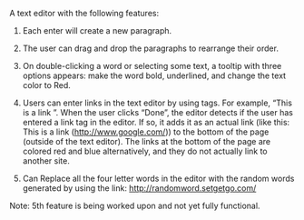 A text editor with the following features:

1. Each enter will create a new paragraph. 

2. The user can drag and drop the paragraphs to rearrange their order. 

3. On double-clicking a word or selecting some text, a tooltip with three options appears: make the word bold, underlined, and change the text color to Red. 

4. Users can enter links in the text editor by using tags. For example, “<a>This is a link </a>”. When the user clicks “Done”, the editor  detects if the user has entered a link tag in the editor. If so, it adds it as an actual link (like this: This is a link (http://www.google.com/)) to the bottom of the page (outside of the text editor). The links at the bottom of the page are colored red and blue alternatively, and they do not actually link to another site. 

5. Can Replace all the four letter words in the editor with the random words generated by using the link:
 http://randomword.setgetgo.com/
 
Note: 5th feature is being worked upon and not yet fully functional. 
